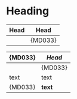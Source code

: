 # Heading

Head    | Head
--------|------------
<br/>   | {MD033}

{MD033} | <i>Head</i>
--------|------------
<br/>   | {MD033}
text    | text
{MD033} | <b>text</b>

<!-- markdownlint-configure-file {
  "table-missing-border": false
} -->
